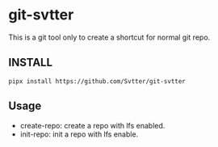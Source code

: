 # git-svtter

This is a git tool only to create a shortcut for normal git repo.

## INSTALL

`pipx install https://github.com/Svtter/git-svtter`

## Usage

- create-repo: create a repo with lfs enabled.
- init-repo: init a repo with lfs enable.
